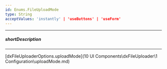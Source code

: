 ```yaml
---
id: Enums.FileUploadMode
type: String
acceptValues: 'instantly' | 'useButtons' | 'useForm'
---
```

---
##### shortDescription
<!-- Description goes here -->

---
<!-- Description goes here -->
[dxFileUploaderOptions.uploadMode](10 UI Components\dxFileUploader\1 Configuration\uploadMode.md)